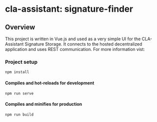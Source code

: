 # cla-assistant: signature-finder

## Overview

This project is written in Vue.js and used as a very simple UI for the CLA-Assistant Signature Storage. It connects to the hosted decentralized application and uses REST communication. For more information vist:

### Project setup

```
npm install
```

#### Compiles and hot-reloads for development

```
npm run serve
```

#### Compiles and minifies for production

```
npm run build
```
